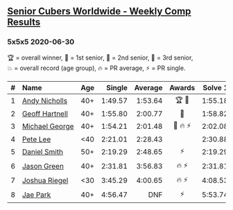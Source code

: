 <style>table {white-space: nowrap;}</style>

## [Senior Cubers Worldwide - Weekly Comp Results](/scw-comp/results/)
### 5x5x5 2020-06-30

<span style="white-space: nowrap;">🏆 = overall winner</span>, <span style="white-space: nowrap;">🥇 = 1st senior</span>, <span style="white-space: nowrap;">🥈 = 2nd senior</span>, <span style="white-space: nowrap;">🥉 = 3rd senior</span>, <span style="white-space: nowrap;">💥 = overall record (age group)</span>, <span style="white-space: nowrap;">🔥 = PR average</span>, <span style="white-space: nowrap;">⚡ = PR single</span>.

| # | Name | Age | Single | Average | Awards | Solve 1 | Solve 2 | Solve 3 | Solve 4 | Solve 5 | Video |
| :--: | :-- | :--: | --: | --: | :--: | --: | --: | --: | --: | --: | :-- |
| 1 | [Andy Nicholls](../../persons/andy_nicholls/555.md) | 40+ | 1:49.57 | 1:53.64 | 🏆 🥇 | 1:55.18 | 1:57.92 | 1:49.57 | 1:53.77 | 1:51.98 | [Link](https://www.facebook.com/events/284746466306313/permalink/285158792931747) |
| 2 | [Geoff Hartnell](../../persons/geoff_hartnell/555.md) | 40+ | 1:55.80 | 2:00.77 | 🥈 | 1:58.82 | 2:02.43 | 2:01.06 | 1:55.80 | 2:09.83 | [Link](https://www.facebook.com/events/284746466306313/permalink/287501402697486) |
| 3 | [Michael George](../../persons/michael_george/555.md) | 40+ | 1:54.21 | 2:01.48 | 🥉 🔥 ⚡ | 2:02.08 | 1:54.21 | 2:10.65 | 2:01.16 | 2:01.19 | [Link](https://www.facebook.com/events/284746466306313/permalink/289855159128777) |
| 4 | [Pete Lee](../../persons/pete_lee/555.md) | <40 | 2:21.01 | 2:28.43 |  | 2:30.88 | 2:21.01 | 2:29.26 | 2:25.16 | 2:31.92 | [Link](https://www.facebook.com/events/284746466306313/permalink/286572196123740) |
| 5 | [Daniel Smith](../../persons/daniel_smith/555.md) | 50+ | 2:19.29 | 2:48.65 | ⚡ | 2:19.29 | 2:53.42 | 2:40.69 | 2:51.84 | 3:06.68 | [Link](https://www.facebook.com/events/284746466306313/permalink/289286089185684) |
| 6 | [Jason Green](../../persons/jason_green/555.md) | 40+ | 2:31.81 | 3:56.83 | 🔥 ⚡ | 2:31.81 | 5:57.00 | DNS | 2:51.06 | 3:02.42 | [Link](https://www.facebook.com/events/284746466306313/permalink/289396229174670) |
| 7 | [Joshua Riegel](../../persons/joshua_riegel/555.md) | <30 | 3:45.29 | 4:00.65 | 🔥 ⚡ | 4:08.53 | 3:45.29 | 4:08.14 | DNS | DNS | [Link](https://www.facebook.com/events/284746466306313/permalink/289587479155545) |
| 8 | [Jae Park](../../persons/jae_park/555.md) | 40+ | 4:56.47 | DNF | ⚡ | 5:53.74 | 4:56.47 | DNS | DNS | DNS | [Link](https://www.facebook.com/events/284746466306313/permalink/286135882834038) |

<!-- Global site tag (gtag.js) - Google Analytics -->
<script async src="https://www.googletagmanager.com/gtag/js?id=UA-86348435-3"></script>
<script>window.dataLayer = window.dataLayer || []; function gtag() {dataLayer.push(arguments);} gtag('js', new Date()); gtag('config', 'UA-86348435-3');</script>

